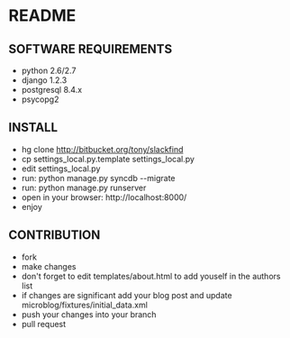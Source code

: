 
# README 

## SOFTWARE REQUIREMENTS 

 * python 2.6/2.7
 * django 1.2.3
 * postgresql 8.4.x
 * psycopg2


## INSTALL 

 * hg clone http://bitbucket.org/tony/slackfind
 * cp settings_local.py.template settings_local.py
 * edit settings_local.py 
 * run: python manage.py syncdb --migrate
 * run: python manage.py runserver
 * open in your browser: http://localhost:8000/
 * enjoy

## CONTRIBUTION

 * fork
 * make changes
 * don't forget to edit templates/about.html to add youself in the authors list
 * if changes are significant add your blog post and update microblog/fixtures/initial_data.xml
 * push your changes into your branch
 * pull request
